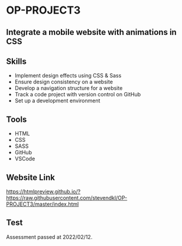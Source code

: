 # OP-PROJECT3
## Integrate a mobile website with animations in CSS
## Skills
* Implement design effects using CSS & Sass
* Ensure design consistency on a website
* Develop a navigation structure for a website
* Track a code project with version control on GitHub
* Set up a development environment

## Tools
* HTML
* CSS
* SASS
* GitHub
* VSCode

## Website Link
https://htmlpreview.github.io/?https://raw.githubusercontent.com/stevendkl/OP-PROJECT3/master/index.html

## Test
Assessment passed at 2022/02/12.

